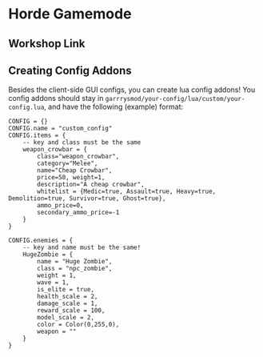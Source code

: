 # Horde Gamemode
## Workshop Link
## Creating Config Addons
Besides the client-side GUI configs, you can create lua config addons! You config addons should stay in `garrrysmod/your-config/lua/custom/your-config.lua`, and have the following (example) format:
```
CONFIG = {}
CONFIG.name = "custom_config"
CONFIG.items = {
    -- key and class must be the same
    weapon_crowbar = {
        class="weapon_crowbar",
        category="Melee",
        name="Cheap Crowbar",
        price=50, weight=1,
        description="A cheap crowbar",
        whitelist = {Medic=true, Assault=true, Heavy=true, Demolition=true, Survivor=true, Ghost=true},
        ammo_price=0,
        secondary_ammo_price=-1
    }
}

CONFIG.enemies = {
    -- key and name must be the same!
    HugeZombie = {
        name = "Huge Zombie",
        class = "npc_zombie",
        weight = 1,
        wave = 1,
        is_elite = true,
        health_scale = 2,
        damage_scale = 1,
        reward_scale = 100,
        model_scale = 2,
        color = Color(0,255,0),
        weapon = ""
    }
}
```
